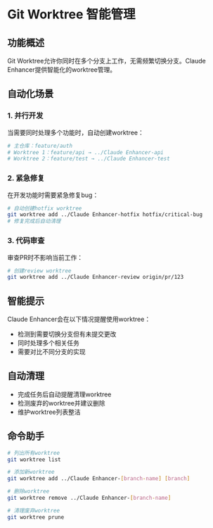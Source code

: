 # Git Worktree 智能管理

## 功能概述
Git Worktree允许你同时在多个分支上工作，无需频繁切换分支。Claude Enhancer提供智能化的worktree管理。

## 自动化场景

### 1. 并行开发
当需要同时处理多个功能时，自动创建worktree：
```bash
# 主仓库：feature/auth
# Worktree 1：feature/api → ../Claude Enhancer-api
# Worktree 2：feature/test → ../Claude Enhancer-test
```

### 2. 紧急修复
在开发功能时需要紧急修复bug：
```bash
# 自动创建hotfix worktree
git worktree add ../Claude Enhancer-hotfix hotfix/critical-bug
# 修复完成后自动清理
```

### 3. 代码审查
审查PR时不影响当前工作：
```bash
# 创建review worktree
git worktree add ../Claude Enhancer-review origin/pr/123
```

## 智能提示

Claude Enhancer会在以下情况提醒使用worktree：
- 检测到需要切换分支但有未提交更改
- 同时处理多个相关任务
- 需要对比不同分支的实现

## 自动清理

- 完成任务后自动提醒清理worktree
- 检测废弃的worktree并建议删除
- 维护worktree列表整洁

## 命令助手

```bash
# 列出所有worktree
git worktree list

# 添加新worktree
git worktree add ../Claude Enhancer-[branch-name] [branch]

# 删除worktree
git worktree remove ../Claude Enhancer-[branch-name]

# 清理废弃worktree
git worktree prune
```